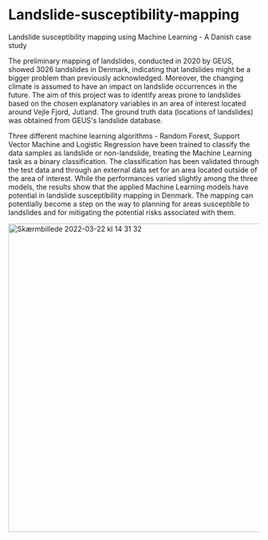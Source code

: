 # Landslide-susceptibility-mapping
Landslide susceptibility mapping using Machine Learning - A Danish case study


The preliminary mapping of landslides, conducted in 2020 by GEUS, showed 3026 landslides in Denmark, indicating that landslides might be a bigger problem than previously acknowledged. Moreover, the changing climate is assumed to have an impact on landslide occurrences in the future. 
The aim of this project was to identify areas prone to landslides based on the chosen explanatory variables in an area of interest located around Vejle Fjord, Jutland. The ground truth data (locations of landslides) was obtained from GEUS's landslide database.

Three different machine learning algorithms - Random Forest, Support Vector Machine and Logistic Regression have been trained to classify the data samples as landslide or non-landslide, treating the Machine Learning task as a binary classification. The classification has been validated through the test data and through an external data set for an area located outside of the area of interest.
While the performances varied slightly among the three models, the results show that the applied Machine Learning models have potential in landslide susceptibility mapping in Denmark. The mapping can potentially become a step on the way to planning for areas susceptible to landslides and for mitigating the potential risks associated with them.



<img width="617" alt="Skærmbillede 2022-03-22 kl  14 31 32" src="https://user-images.githubusercontent.com/71978780/159493317-21b5bca3-29a3-4fb6-bbe4-a800f25527fb.png">
